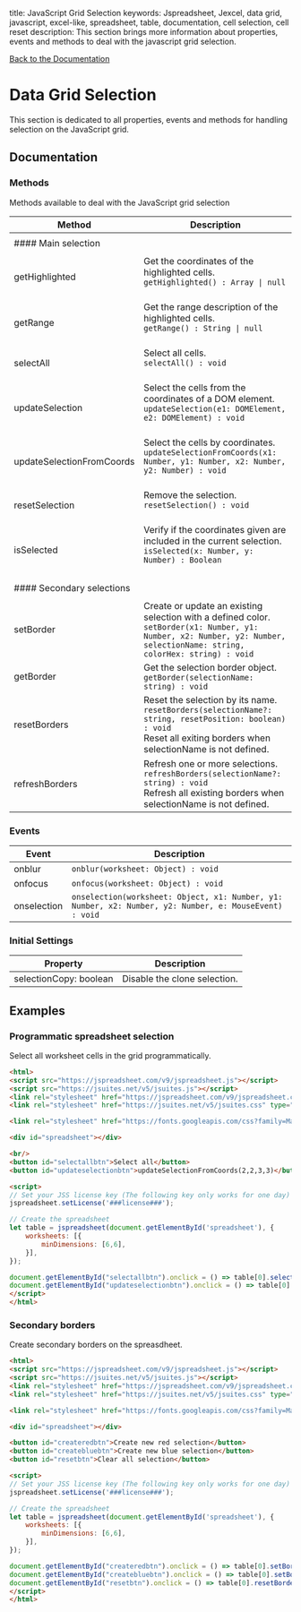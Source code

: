 title: JavaScript Grid Selection
keywords: Jspreadsheet, Jexcel, data grid, javascript, excel-like, spreadsheet, table, documentation, cell selection, cell reset
description: This section brings more information about properties, events and methods to deal with the javascript grid selection.

[Back to the Documentation](/docs/v9 "Back to the documentation section")

# Data Grid Selection

This section is dedicated to all properties, events and methods for handling selection on the JavaScript grid. 

## Documentation

### Methods

Methods available to deal with the JavaScript grid selection

| Method                    | Description                                                                                                                                                                  |
| --------------------------|------------------------------------------------------------------------------------------------------------------------------------------------------------------------------|
|                           |
| #### Main selection       |
|                           |
| getHighlighted            | Get the coordinates of the highlighted cells.<br/>`getHighlighted() : Array \| null`<br/><br/>                                                                              |
| getRange                  | Get the range description of the highlighted cells.<br/>`getRange() : String \| null`<br/><br/>                                                                             |
| selectAll                 | Select all cells.<br/>`selectAll() : void`<br/><br/>                                                                                                                         |
| updateSelection           | Select the cells from the coordinates of a DOM element.<br/>`updateSelection(e1: DOMElement, e2: DOMElement) : void`<br/><br/>                                               |
| updateSelectionFromCoords | Select the cells by coordinates.<br/>`updateSelectionFromCoords(x1: Number, y1: Number, x2: Number, y2: Number) : void`<br/><br/>                                            |
| resetSelection            | Remove the selection.<br/>`resetSelection() : void`<br/><br/>                                                                                                                |
| isSelected                | Verify if the coordinates given are included in the current selection.<br/>`isSelected(x: Number, y: Number) : Boolean`<br/><br/>                                            |
|                           |
| #### Secondary selections |
|                           |
| setBorder                 | Create or update an existing selection with a defined color.<br/>`setBorder(x1: Number, y1: Number, x2: Number, y2: Number, selectionName: string, colorHex: string) : void` |
| getBorder                 | Get the selection border object.<br/>`getBorder(selectionName: string) : void`                                                                                               |
| resetBorders              | Reset the selection by its name.<br/>`resetBorders(selectionName?: string, resetPosition: boolean) : void`<br/>Reset all exiting borders when selectionName is not defined.  |
| refreshBorders            | Refresh one or more selections.<br/>`refreshBorders(selectionName?: string) : void`<br/>Refresh all existing borders when selectionName is not defined.                      |

 

### Events

| Event       | Description                                                                                            |
| ------------|--------------------------------------------------------------------------------------------------------|
| onblur      | `onblur(worksheet: Object) : void`                                                                     |
| onfocus     | `onfocus(worksheet: Object) : void`                                                                    |
| onselection | `onselection(worksheet: Object, x1: Number, y1: Number, x2: Number, y2: Number, e: MouseEvent) : void` |

 

### Initial Settings

| Property               | Description                  |
| -----------------------|------------------------------|
| selectionCopy: boolean | Disable the clone selection. |

 

## Examples

### Programmatic spreadsheet selection

Select all worksheet cells in the grid programmatically. 

```html
<html>
<script src="https://jspreadsheet.com/v9/jspreadsheet.js"></script>
<script src="https://jsuites.net/v5/jsuites.js"></script>
<link rel="stylesheet" href="https://jspreadsheet.com/v9/jspreadsheet.css" type="text/css" />
<link rel="stylesheet" href="https://jsuites.net/v5/jsuites.css" type="text/css" />

<link rel="stylesheet" href="https://fonts.googleapis.com/css?family=Material+Icons" />

<div id="spreadsheet"></div>

<br/>
<button id="selectallbtn">Select all</button>
<button id="updateselectionbtn">updateSelectionFromCoords(2,2,3,3)</button>

<script>
// Set your JSS license key (The following key only works for one day)
jspreadsheet.setLicense('###license###');

// Create the spreadsheet
let table = jspreadsheet(document.getElementById('spreadsheet'), {
    worksheets: [{
        minDimensions: [6,6],
    }],
});

document.getElementById("selectallbtn").onclick = () => table[0].selectAll();
document.getElementById("updateselectionbtn").onclick = () => table[0].updateSelectionFromCoords(2,2,3,3);
</script>
</html>
```
  

### Secondary borders

Create secondary borders on the spreasdheet. 

```html
<html>
<script src="https://jspreadsheet.com/v9/jspreadsheet.js"></script>
<script src="https://jsuites.net/v5/jsuites.js"></script>
<link rel="stylesheet" href="https://jspreadsheet.com/v9/jspreadsheet.css" type="text/css" />
<link rel="stylesheet" href="https://jsuites.net/v5/jsuites.css" type="text/css" />

<link rel="stylesheet" href="https://fonts.googleapis.com/css?family=Material+Icons" />

<div id="spreadsheet"></div>

<button id="createredbtn">Create new red selection</button>
<button id="createbluebtn">Create new blue selection</button>
<button id="resetbtn">Clear all selection</button>

<script>
// Set your JSS license key (The following key only works for one day)
jspreadsheet.setLicense('###license###');

// Create the spreadsheet
let table = jspreadsheet(document.getElementById('spreadsheet'), {
    worksheets: [{
        minDimensions: [6,6],
    }],
});

document.getElementById("createredbtn").onclick = () => table[0].setBorder(1,1,2,2,'red-visit','#ff0000')
document.getElementById("createbluebtn").onclick = () => table[0].setBorder(3,3,4,4,'blue-visit','#0000ff')
document.getElementById("resetbtn").onclick = () => table[0].resetBorders()
</script>
</html>
```
 
